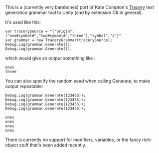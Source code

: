 
This is a (currently very barebones) port of Kate Compton's [Tracery](http://tracery.io "Tracery") text generation grammar tool to Unity (and by extension C# in general).

It's used like this:
	
    var tracerySource = "{"origin":["one#symbol#","two#symbol#","three"],"symbol":"s"}"
    var grammar = new TraceryGrammar(tracerySource);
    Debug.Log(grammar.Generate());
    Debug.Log(grammar.Generate());

which would give an output something like :

    ones
    three
    
You can also specify the random seed when calling Generate, to make output repeatable:

    Debug.Log(grammar.Generate(123456));
    Debug.Log(grammar.Generate(123456));
    Debug.Log(grammar.Generate(123456));
    Debug.Log(grammar.Generate(123456));
    
    ones
    ones
    ones
    ones

There is currently no support for modifiers, variables, or the fancy rich-object stuff that's been added recently.




